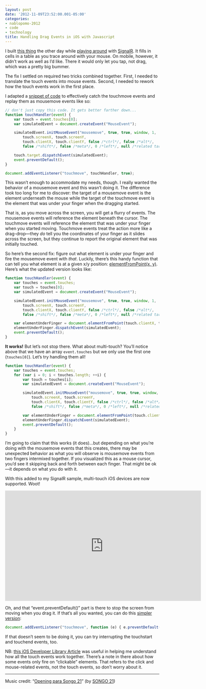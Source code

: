 ```yaml
---
layout: post
date: '2012-11-09T23:52:00.001-05:00'
categories:
- nablopomo-2012
- code
- technology
title: Handling Drag Events in iOS with Javascript
---
```


I built [this thing](http://blocky.apphb.com/) the other day while [playing around](../../2012/11/signalr-first-impressions-its-awesome.html) with [SignalR](https://github.com/SignalR/SignalR). It fills in cells in a table as you trace around with your mouse. On mobile, however, it didn’t work as well as I’d like. There it would only let you tap, not drag, which was a pretty big bummer.

The fix I settled on required two tricks combined together. First, I needed to translate the touch events into mouse events. Second, I needed to rework how the touch events work in the first place.

I adapted a [snippet of code](http://ross.posterous.com/2008/08/19/iphone-touch-events-in-javascript/) to effectively catch the touchmove events and replay them as mousemove events like so:  

```js
// don't just copy this code. It gets better farther down...
function touchHandler(event) {
    var touch = event.touches[0];
    var simulatedEvent = document.createEvent("MouseEvent");

    simulatedEvent.initMouseEvent("mousemove", true, true, window, 1,
        touch.screenX, touch.screenY,
        touch.clientX, touch.clientY, false /*ctrl*/, false /*alt*/,
        false /*shift*/, false /*meta*/, 0 /*left*/, null /*related target*/);

    touch.target.dispatchEvent(simulatedEvent);
    event.preventDefault();
}

document.addEventListener("touchmove", touchHandler, true);
```

This wasn’t enough to accommodate my needs, though. I really wanted the behavior of a mousemove event and this wasn’t doing it. The difference took too long for me to discover: the target of a mousemove event is the element underneath the mouse while the target of the touchmove event is the element that was under your finger when the dragging started.

That is, as you move across the screen, you will get a flurry of events. The mousemove events will reference the element beneath the cursor. The touchmove events will reference the element that was under your finger when you started moving. Touchmove events treat the action more like a drag-drop—they *do* tell you the coordinates of your finger as it slides across the screen, but they continue to report the original element that was initially touched.

So here’s the second fix: figure out what element is under your finger and fire the mousemove event with *that*. Luckily, there’s this handy function that can tell you what element is at a given x/y position: [elementFromPoint(x, y)](https://developer.mozilla.org/en-US/docs/DOM/document.elementFromPoint). Here’s what the updated version looks like:


```js
function touchHandler(event) {
    var touches = event.touches;
    var touch = touches[0];
    var simulatedEvent = document.createEvent("MouseEvent");

    simulatedEvent.initMouseEvent("mousemove", true, true, window, 1,
        touch.screenX, touch.screenY,
        touch.clientX, touch.clientY, false /*ctrl*/, false /*alt*/,
        false /*shift*/, false /*meta*/, 0 /*left*/, null /*related target*/);

    var elementUnderFinger = document.elementFromPoint(touch.clientX, touch.clientY);
    elementUnderFinger.dispatchEvent(simulatedEvent);
    event.preventDefault();
}
```
 **It works!** But let’s not stop there. What about multi-touch? You’ll notice above that we have an array `event.touches` but we only use the first one (`touches[0]`). Let’s try handling them all!

```js
function touchHandler(event) {
    var touches = event.touches;
    for (var i = 0; i < touches.length; ++i) {
        var touch = touches[i];
        var simulatedEvent = document.createEvent("MouseEvent");

        simulatedEvent.initMouseEvent("mousemove", true, true, window, 1,
            touch.screenX, touch.screenY,
            touch.clientX, touch.clientY, false /*ctrl*/, false /*alt*/,
            false /*shift*/, false /*meta*/, 0 /*left*/, null /*related target*/);

        var elementUnderFinger = document.elementFromPoint(touch.clientX, touch.clientY);
        elementUnderFinger.dispatchEvent(simulatedEvent);
        event.preventDefault();
    }
}
```

I’m going to claim that this works (it does)...but depending on what you’re doing with the mousemove events that this creates, there may be unexpected behavior as what you will observe is mousemove events from two fingers intermixed together. If you visualized this as a mouse cursor, you’d see it skipping back and forth between each finger. That might be ok—it depends on what you do with it.

With this added to my SignalR sample, multi-touch iOS devices are now supported. Woot!

<iframe width="640" height="360" src="https://www.youtube.com/embed/cUY6p5CumXI" title="SignalR syncing drag events between iPad and Desktop Chrome" frameborder="0" allow="accelerometer; autoplay; clipboard-write; encrypted-media; gyroscope; picture-in-picture; web-share" allowfullscreen></iframe>

Oh, and that “event.preventDefault()” part is there to stop the screen from moving when you drag it. If that’s all you wanted, you can do this [simpler version](http://stackoverflow.com/a/9251757/29):

```js
document.addEventListener("touchmove", function (e) { e.preventDefault(); }, true);
```

If that doesn’t seem to be doing it, you can try interrupting the touchstart and touchend events, too.

NB: [this iOS Developer Library Article](http://developer.apple.com/library/ios/#documentation/AppleApplications/Reference/SafariWebContent/HandlingEvents/HandlingEvents.html) was useful in helping me understand how all the touch events work together. There’s a note in there about how some events only fire on “clickable” elements. That refers to the click and mouse-related events, not the touch events, so don’t worry about it.

***

Music credit: “[Opening para Songo 21](http://freemusicarchive.org/music/SONGO_21/SONGO_21_-_Studio_sessions_2003/01_-_Opening_para_Songo_21)” (by [SONGO 21](http://freemusicarchive.org/music/SONGO_21/))